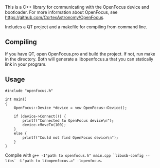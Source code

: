 This is a C++ library for communicating with the OpenFocus device and
bootloader. For more information about OpenFocus, see https://github.com/CortexAstronomy/OpenFocus.

Includes a QT project and a makefile for compiling from command line.

Compiling
---------
If you have QT, open OpenFocus.pro and build the project. If not, run make in
the directory. Both will generate a libopenfocus.a that you can statically link
in your program.

Usage
-----
```
#include "openfocus.h"

int main()
{
    OpenFocus::Device *device = new OpenFocus::Device();
    
    if (device->Connect()) {
        printf("Connected to OpenFocus device\n");
        device->MoveTo(100);
    }
    else {
        printf("Could not find OpenFocus device\n");
    }
}
```
Compile with ``g++ -I"path to openfocus.h" main.cpp
`libusb-config --libs` -L"path to libopenfocus.a" -lopenfocus``.
